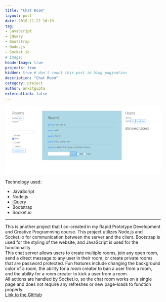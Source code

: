 ```yaml
---
title: "Chat Room"
layout: post
date: 2018-11-22 10:10
tag:
- JavaScript
- jQuery
- Bootstrap
- Node.js
- Socket.io
# image:
headerImage: true
projects: true
hidden: true # don't count this post in blog pagination
description: "Chat Room"
category: project
author: ankitgupta
externalLink: false
---
```


![Screenshot](../assets/images/chatroom.png)

Technology used:

- JavaScript
- Node.js
- jQuery
- Bootstrap
- Socket.io

---
This is another project that I co-created in my Rapid Prototype Development and Creative Programming course. This project utilizes Node.js and Socket.io for communication between the server and the client. Bootstrap is used for the styling of the website, and JavaScript is used for the functionality.<br>
This chat server allows users to create multiple rooms, join any open room, send a direct message to any user in their room, or create private rooms that are password protected. Fun features include changing the background color of a room, the ability for a room creator to ban a user from a room, and the ability for a room creator to kick a user from a room.<br>
All actions are handled by Socket.io, so the chat room works on a single page and does not require any refreshes or new page-loads to function properly.<br>
[Link to the GitHub](https://github.com/ankit0504/Rapid-Prototype-Development-and-Creative-Programming/tree/master/Chatting%20Website)
